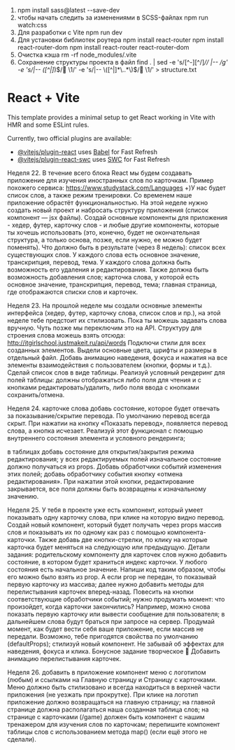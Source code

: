 1. npm install sass@latest --save-dev
2. чтобы начать следить за изменениями в SCSS-файлах
   npm run watch:css
3. Для разработки с Vite
   npm run dev
4. Для установки библиотек роутера
   npm install react-router
   npm install react-router-dom
   npm install react-router react-router-dom
5. Очистка кэша
   rm -rf node_modules/.vite
6. Сохранение структуры проекта в файл
   find . | sed -e 's/[^-][^\/]_\// |-- /g' -e 's/|-- \([^|]_\)$/📁 \1/' -e 's/|-- \([^|]*\..*\)$/📄 \1/' > structure.txt

# React + Vite

This template provides a minimal setup to get React working in Vite with HMR and some ESLint rules.

Currently, two official plugins are available:

- [@vitejs/plugin-react](https://github.com/vitejs/vite-plugin-react/blob/main/packages/plugin-react/README.md) uses [Babel](https://babeljs.io/) for Fast Refresh
- [@vitejs/plugin-react-swc](https://github.com/vitejs/vite-plugin-react-swc) uses [SWC](https://swc.rs/) for Fast Refresh

Неделя 22.
В течение всего блока React мы будем создавать приложение для изучения иностранных слов по карточкам. Пример похожего сервиса: https://www.studystack.com/Languages
+)У нас будет список слов, а также режим тренировки. Со временем наше приложение обрастёт функциональностью. На этой неделе нужно создать новый проект и набросать структуру приложения (список компонент — jsx файлы). Создай основные компоненты для приложения - хедер, футер, карточку слов - и любые другие компоненты, которые ты хочешь использовать (это, конечно, будет не окончательная структура, а только основа, позже, если нужно, ее можно будет поменять).
Что должно быть в результате (через 8 недель):
список всех существующих слов. У каждого слова есть основное значение, транскрипция, перевод, тема. У каждого слова должна быть возможность его удаления и редактирования. Также должна быть возможность добавления слов;
карточка слова, у которой есть основное значение, транскрипция, перевод, тема;
главная страница, где отображаются списки слов и карточек.

Неделя 23.
На прошлой неделе мы создали основные элементы интерфейса (хедер, футер, карточку слова, список слов и пр.), на этой неделе тебе предстоит их стилизовать.
Пока ты можешь задавать слова вручную. Чуть позже мы переключим это на API. Структуру для строения слова можешь взять отсюда:
http://itgirlschool.justmakeit.ru/api/words
Подключи стили для всех созданных элементов.
Выдели основные цвета, шрифты и размеры в отдельный файл.
Добавь анимацию наведения, фокуса и нажатия на все элементы взаимодействия с пользователем (кнопки, формы и т.д.).
Сделай список слов в виде таблицы. Реализуй условный рендеринг для полей таблицы: должны отображаться либо поля для чтения и с кнопками редактировать/удалить, либо поля ввода с кнопками сохранить/отмена.

Неделя 24.
карточке слова добавь состояние, которое будет отвечать за показывание/скрытие перевода. По умолчанию перевод всегда скрыт. При нажатии на кнопку «Показать перевод», появляется перевод слова, а кнопка исчезает. Реализуй этот функционал с помощью внутреннего состояния элемента и условного рендеринга;

в таблицах добавь состояние для открытия/закрытия режима редактирования;
у всех редактируемых полей изначальное состояние должно получаться из props. Добавь обработчики событий изменения этих полей;
добавь обработчику события кнопку «отмена редактирования». При нажатии этой кнопки, редактирование закрывается, все поля должны быть возвращены к изначальному значению.

Неделя 25.
У тебя в проекте уже есть компонент, который умеет показывать одну карточку слова, при клике на которую видно перевод.
Создай новый компонент, который будет получать через props массив слов и показывать их по одному как раз с помощью компонента-карточки. Также добавь две кнопки-стрелки, по клику на которые карточка будет меняться на следующую или предыдущую.
Детали задания:
родительскому компоненту для карточек слов нужно добавить состояние, в котором будет храниться индекс карточки. У любого состояния есть начальное значение. Напиши код таким образом, чтобы его можно было взять из prop. А если prop не передан, то показывай первую карточку из массива;
далее нужно добавить методы для перелистывания карточек вперед-назад. Повесить на кнопки соответствующие обработчики событий;
нужно продумать момент: что произойдет, когда карточки закончились? Например, можно снова показать первую карточку или вывести сообщение для пользователя;
в дальнейшем слова будут браться при запросе на сервер. Продумай момент, как будет вести себя ваше приложение, если массив не передали. Возможно, тебе пригодятся свойства по умолчанию (defaultProps);
стилизуй новый компонент. Не забывай об эффектах для наведения, фокуса и клика.
Бонусное задание творческое 🎨
Добавить анимацию перелистывания карточек.

Неделя 26.
добавить в приложение компонент меню с логотипом (любым) и ссылками на Главную страницу и Страницу с карточками. Меню должно быть стилизовано и всегда находиться в верхней части приложения (не уезжать при прокрутке). При клике на логотип приложение должно возвращаться на главную страницу;
на главной странице должна располагаться наша созданная таблица слов;
на странице с карточками (/game) должен быть компонент с нашим тренажером для изучения слов по карточкам;
перепишите компонент таблицы слов с использованием метода map() (если ещё этого не сделали).
